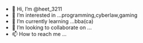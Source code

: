 - 👋 Hi, I’m @heet_3211
- 👀 I’m interested in ...programming,cyberlaw,gaming
- 🌱 I’m currently learning ...bba(ca)
- 💞️ I’m looking to collaborate on ...
- 📫 How to reach me ...

<!---
lionex34/lionex34 is a ✨ special ✨ repository because its `README.md` (this file) appears on your GitHub profile.
You can click the Preview link to take a look at your changes.
--->

